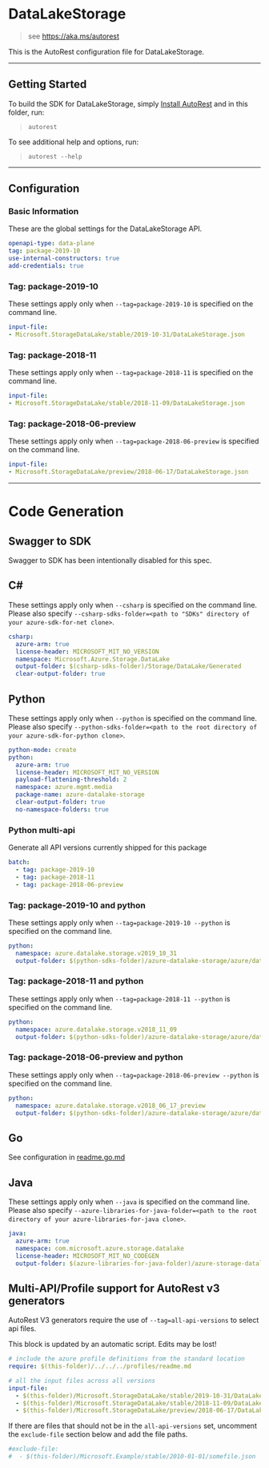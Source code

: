 # DataLakeStorage

> see https://aka.ms/autorest

This is the AutoRest configuration file for DataLakeStorage.



---
## Getting Started
To build the SDK for DataLakeStorage, simply [Install AutoRest](https://aka.ms/autorest/install) and in this folder, run:

> `autorest`

To see additional help and options, run:

> `autorest --help`
---

## Configuration



### Basic Information
These are the global settings for the DataLakeStorage API.

``` yaml
openapi-type: data-plane
tag: package-2019-10
use-internal-constructors: true
add-credentials: true
```

### Tag: package-2019-10

These settings apply only when `--tag=package-2019-10` is specified on the command line.

``` yaml $(tag) == 'package-2019-10'
input-file:
- Microsoft.StorageDataLake/stable/2019-10-31/DataLakeStorage.json
```

### Tag: package-2018-11

These settings apply only when `--tag=package-2018-11` is specified on the command line.

``` yaml $(tag) == 'package-2018-11'
input-file:
- Microsoft.StorageDataLake/stable/2018-11-09/DataLakeStorage.json
```

### Tag: package-2018-06-preview

These settings apply only when `--tag=package-2018-06-preview` is specified on the command line.

``` yaml $(tag) == 'package-2018-06-preview'
input-file:
- Microsoft.StorageDataLake/preview/2018-06-17/DataLakeStorage.json
```

---
# Code Generation


## Swagger to SDK

Swagger to SDK has been intentionally disabled for this spec.

## C#

These settings apply only when `--csharp` is specified on the command line.
Please also specify `--csharp-sdks-folder=<path to "SDKs" directory of your azure-sdk-for-net clone>`.

``` yaml $(csharp)
csharp:
  azure-arm: true
  license-header: MICROSOFT_MIT_NO_VERSION
  namespace: Microsoft.Azure.Storage.DataLake
  output-folder: $(csharp-sdks-folder)/Storage/DataLake/Generated
  clear-output-folder: true
```


## Python

These settings apply only when `--python` is specified on the command line.
Please also specify `--python-sdks-folder=<path to the root directory of your azure-sdk-for-python clone>`.

``` yaml $(python)
python-mode: create
python:
  azure-arm: true
  license-header: MICROSOFT_MIT_NO_VERSION
  payload-flattening-threshold: 2
  namespace: azure.mgmt.media
  package-name: azure-datalake-storage
  clear-output-folder: true
  no-namespace-folders: true
```

### Python multi-api

Generate all API versions currently shipped for this package

```yaml $(python) && $(multiapi)
batch:
  - tag: package-2019-10
  - tag: package-2018-11
  - tag: package-2018-06-preview
```

### Tag: package-2019-10 and python

These settings apply only when `--tag=package-2019-10 --python` is specified on the command line.

``` yaml $(tag) == 'package-2019-10' && $(python)
python:
  namespace: azure.datalake.storage.v2019_10_31
  output-folder: $(python-sdks-folder)/azure-datalake-storage/azure/datalake/storage/v2019_10_31
```

### Tag: package-2018-11 and python

These settings apply only when `--tag=package-2018-11 --python` is specified on the command line.

``` yaml $(tag) == 'package-2018-11' && $(python)
python:
  namespace: azure.datalake.storage.v2018_11_09
  output-folder: $(python-sdks-folder)/azure-datalake-storage/azure/datalake/storage/v2018_11_09
```

### Tag: package-2018-06-preview and python

These settings apply only when `--tag=package-2018-06-preview --python` is specified on the command line.

``` yaml $(tag) == 'package-2018-06-preview' && $(python)
python:
  namespace: azure.datalake.storage.v2018_06_17_preview
  output-folder: $(python-sdks-folder)/azure-datalake-storage/azure/datalake/storage/v2018_06_17_preview
```

## Go

See configuration in [readme.go.md](./readme.go.md)

## Java

These settings apply only when `--java` is specified on the command line.
Please also specify `--azure-libraries-for-java-folder=<path to the root directory of your azure-libraries-for-java clone>`.

``` yaml $(java)
java:
  azure-arm: true
  namespace: com.microsoft.azure.storage.datalake
  license-header: MICROSOFT_MIT_NO_CODEGEN
  output-folder: $(azure-libraries-for-java-folder)/azure-storage-datalake
```

## Multi-API/Profile support for AutoRest v3 generators 

AutoRest V3 generators require the use of `--tag=all-api-versions` to select api files.

This block is updated by an automatic script. Edits may be lost!

``` yaml $(tag) == 'all-api-versions' /* autogenerated */
# include the azure profile definitions from the standard location
require: $(this-folder)/../../../profiles/readme.md

# all the input files across all versions
input-file:
  - $(this-folder)/Microsoft.StorageDataLake/stable/2019-10-31/DataLakeStorage.json
  - $(this-folder)/Microsoft.StorageDataLake/stable/2018-11-09/DataLakeStorage.json
  - $(this-folder)/Microsoft.StorageDataLake/preview/2018-06-17/DataLakeStorage.json

```

If there are files that should not be in the `all-api-versions` set, 
uncomment the  `exclude-file` section below and add the file paths.

``` yaml $(tag) == 'all-api-versions'
#exclude-file: 
#  - $(this-folder)/Microsoft.Example/stable/2010-01-01/somefile.json
```

